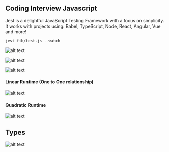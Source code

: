 ## Coding Interview Javascript

Jest is a delightful JavaScript Testing Framework with a focus on simplicity.
It works with projects using: Babel, TypeScript, Node, React, Angular, Vue and more!

```
jest fib/test.js --watch
```

![alt text](https://i.imgur.com/JdRaYmW.png)

![alt text](https://i.imgur.com/kAN6gIA.png)

![alt text](https://i.imgur.com/c87H5Rb.png)

#### Linear Runtime (One to One relationship)
![alt text](https://i.imgur.com/nm1TemU.png)

#### Quadratic Runtime
![alt text](https://i.imgur.com/okcyMXW.png)

## Types
![alt text](https://i.imgur.com/y1m3E0x.png)